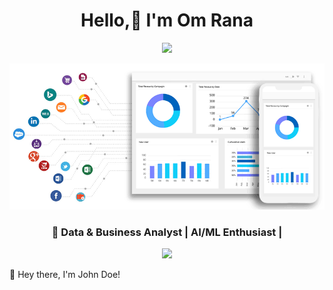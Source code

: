 <h1 align="center"> Hello,👋 I'm Om Rana </h1>
<p align="center">
  <img src="https://readme-typing-svg.herokuapp.com?font=Fira+Code&pause=1000&color=F70000&width=435&lines=Welcome+to+my+GitHub+Profile!">
</p>
<p align="center">
  <img src= File.gif alt="Banner Image">
</p>
<h3 align="center">🚀 Data & Business Analyst | AI/ML Enthusiast | </h3>

<p align="center">
  <img src="https://media.giphy.com/media/hvRJCLFzcasrR4ia7z/giphy.gif" width="100">
</p>
👋 Hey there, I'm John Doe!
